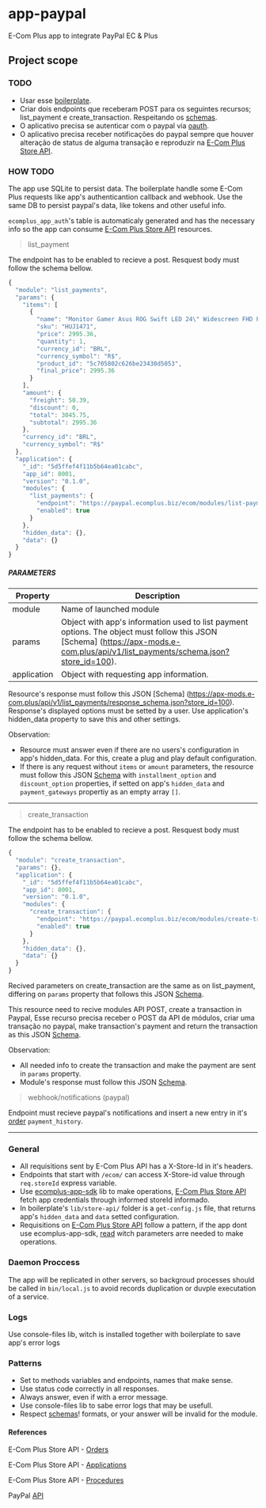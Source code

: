 # app-paypal
E-Com Plus app to integrate PayPal EC &amp; Plus

## Project scope

### TODO

*  Usar esse [boilerplate](https://github.com/ecomclub/express-app-boilerplate).
*  Criar dois endpoints que receberam POST para os seguintes recursos; list_payment e create_transaction. Respeitando os [schemas](https://github.com/ecomclub/modules-api/tree/master/docs).
* O aplicativo precisa se autenticar com o paypal via [oauth](https://developer.paypal.com/docs/api/overview/).
* O aplicativo precisa receber notificações do paypal sempre que houver alteração de status de alguma transação e reproduzir na [E-Com Plus Store API](https://developers.e-com.plus/docs/api/#/store/orders/).


### HOW TODO

The app use SQLite to persist data. The boilerplate handle some E-Com Plus requests like app's authenticantion callback and webhook. Use the same DB to persist paypal's data, like tokens and other useful info.

`ecomplus_app_auth`'s table is automaticaly generated and has the necessary info so the app can consume [E-Com Plus Store API](https://developers.e-com.plus/docs/api/#/store) resources.

> list_payment

The endpoint has to be enabled to recieve a post. Resquest body must follow the schema bellow.

```javascript
{
  "module": "list_payments",
  "params": {
    "items": [
      {
        "name": "Monitor Gamer Asus ROG Swift LED 24\" Widescreen FHD PG248Q",
        "sku": "HUJ1471",
        "price": 2995.36,
        "quantity": 1,
        "currency_id": "BRL",
        "currency_symbol": "R$",
        "product_id": "5c705802c626be23430d5053",
        "final_price": 2995.36
      }
    ],
    "amount": {
      "freight": 50.39,
      "discount": 0,
      "total": 3045.75,
      "subtotal": 2995.36
    },
    "currency_id": "BRL",
    "currency_symbol": "R$"
  },
  "application": {
    "_id": "5d5ffef4f11b5b64ea01cabc",
    "app_id": 8001,
    "version": "0.1.0",
    "modules": {
      "list_payments": {
        "endpoint": "https://paypal.ecomplus.biz/ecom/modules/list-payments",
        "enabled": true
      }
    },
    "hidden_data": {},
    "data": {}
  }
}
```
##### PARAMETERS
| Property | Description |
| -------- | ----------- |
| module | Name of launched module |
| params | Object with app's information used to list payment options. The object must follow this JSON [Schema] (https://apx-mods.e-com.plus/api/v1/list_payments/schema.json?store_id=100).
| application | Object with requesting app information.|
Resource's response must follow this JSON [Schema] (https://apx-mods.e-com.plus/api/v1/list_payments/response_schema.json?store_id=100). Response's displayed options must be setted by a user. Use application's hidden_data property to save this and other settings.

Observation:
- Resource must answer even if there are no users's configuration in app's hidden_data. For this, create a plug and play default configuration.
- If there is any request without `items` or `amount` parameters, the resource must follow this JSON [Schema](https://apx-mods.e-com.plus/api/v1/list_payments/response_schema.json?store_id=100) with `installment_option` and `discount_option` properties, if setted on app's `hidden_data` and  `payment_gateways` propertiy as an empty array `[]`.
- - -
> create_transaction

The endpoint has to be enabled to recieve a post. Resquest body must follow the schema bellow.

```javascript
{
  "module": "create_transaction",
  "params": {},
  "application": {
    "_id": "5d5ffef4f11b5b64ea01cabc",
    "app_id": 8001,
    "version": "0.1.0",
    "modules": {
      "create_transaction": {
        "endpoint": "https://paypal.ecomplus.biz/ecom/modules/create-transaction",
        "enabled": true
      }
    },
    "hidden_data": {},
    "data": {}
  }
}
```
Recived parameters on create_transaction are the same as on list_payment, differing on `params` property that follows this JSON [Schema](https://apx-mods.e-com.plus/api/v1/create_transaction/schema.json?store_id=100).

This resource need to recive modules API POST, create a transaction in Paypal, Esse recurso precisa receber o POST da API de módulos, criar uma transação no paypal, make transaction's payment and return the transaction as this JSON [Schema](https://apx-mods.e-com.plus/api/v1/create_transaction/response_schema.json?store_id=100).

Observation:
- All needed info to create the transaction and make the payment are sent in `params` property.
- Module's response must follow this JSON [Schema](https://apx-mods.e-com.plus/api/v1/create_transaction/response_schema.json?store_id=100).

> webhook/notifications (paypal)

Endpoint must recieve paypal's notifications and insert a new entry in it's [order](https://developers.e-com.plus/docs/api/#/store/orders/) `payment_history`.


- - -
### General

- All requisitions sent by E-Com Plus API has a X-Store-Id in it's headers.
-  Endpoints that start with `/ecom/` can access X-Store-id value through `req.storeId` express variable.
-  Use  [ecomplus-app-sdk](https://github.com/ecomclub/ecomplus-app-sdk) lib to make operations, [E-Com Plus Store API](https://developers.e-com.plus/docs/api/#/store/) fetch app credentials through informed storeId informado.
-  In boilerplate's `lib/store-api/` folder is a `get-config.js` file, that returns app's `hidden_data` and `data` setted configuration.
- Requisitions on [E-Com Plus Store API](https://developers.e-com.plus/docs/api/#/store/) follow a pattern, if the app dont use ecomplus-app-sdk, [read](https://developers.e-com.plus/docs/reference/store/#authentication-headers) witch parameters arre needed to make operations.

### Daemon Proccess

The app will be replicated in other servers, so backgroud processes should be called in `bin/local.js` to avoid records duplication or duvple executation of a service.

### Logs

Use console-files lib, witch is installed together with boilerplate to save app's error logs

### Patterns

- Set to methods variables and endpoints, names that make sense.
- Use status code correctly in all responses.
- Always answer, even if with a error message.
- Use console-files lib to sabe error logs that may be usefull.
- Respect [schemas](https://github.com/ecomclub/modules-api/tree/master/docs)! formats, or your answer will be invalid for the module.

#### References
E-Com Plus Store API - [Orders](https://developers.e-com.plus/docs/api/#/store/orders/)

E-Com Plus Store API - [Applications](https://developers.e-com.plus/docs/api/#/store/applications/)

E-Com Plus Store API - [Procedures](https://developers.e-com.plus/docs/api/#/store/procedures/)

PayPal [API](https://developer.paypal.com/docs/api/overview/)
